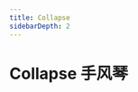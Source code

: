 ```yaml
---
title: Collapse
sidebarDepth: 2
---
```

# Collapse 手风琴

<ClientOnly>
<collapse-element></collapse-element>
</ClientOnly>
